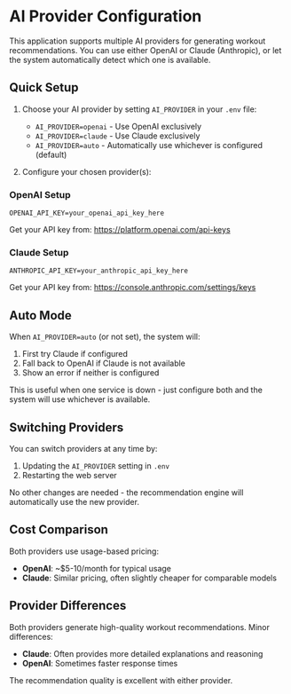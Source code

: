 # AI Provider Configuration

This application supports multiple AI providers for generating workout recommendations. You can use either OpenAI or Claude (Anthropic), or let the system automatically detect which one is available.

## Quick Setup

1. Choose your AI provider by setting `AI_PROVIDER` in your `.env` file:
   - `AI_PROVIDER=openai` - Use OpenAI exclusively
   - `AI_PROVIDER=claude` - Use Claude exclusively  
   - `AI_PROVIDER=auto` - Automatically use whichever is configured (default)

2. Configure your chosen provider(s):

### OpenAI Setup
```env
OPENAI_API_KEY=your_openai_api_key_here
```
Get your API key from: https://platform.openai.com/api-keys

### Claude Setup
```env
ANTHROPIC_API_KEY=your_anthropic_api_key_here
```
Get your API key from: https://console.anthropic.com/settings/keys

## Auto Mode

When `AI_PROVIDER=auto` (or not set), the system will:
1. First try Claude if configured
2. Fall back to OpenAI if Claude is not available
3. Show an error if neither is configured

This is useful when one service is down - just configure both and the system will use whichever is available.

## Switching Providers

You can switch providers at any time by:
1. Updating the `AI_PROVIDER` setting in `.env`
2. Restarting the web server

No other changes are needed - the recommendation engine will automatically use the new provider.

## Cost Comparison

Both providers use usage-based pricing:
- **OpenAI**: ~$5-10/month for typical usage
- **Claude**: Similar pricing, often slightly cheaper for comparable models

## Provider Differences

Both providers generate high-quality workout recommendations. Minor differences:
- **Claude**: Often provides more detailed explanations and reasoning
- **OpenAI**: Sometimes faster response times

The recommendation quality is excellent with either provider.
